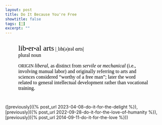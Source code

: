 ```yaml
---
layout: post
title: Do It Because You're Free
showtitle: false
tags: [📖]
excerpt: ""
---
```

<div class="defs" style="margin: 3em; margin-top: 2em; "><span class="Apple-style-span" style="border-collapse: separate; color: rgb(0, 0, 0); font-family: Times; font-size: medium; font-style: normal; font-variant: normal; font-weight: normal; letter-spacing: normal; line-height: normal; orphans: 2; text-align: auto; text-indent: 0px; text-transform: none; white-space: normal; widows: 2; word-spacing: 0px; -webkit-border-horizontal-spacing: 0px; -webkit-border-vertical-spacing: 0px; -webkit-text-decorations-in-effect: none; -webkit-text-size-adjust: auto; -webkit-text-stroke-width: 0px; "><!-- wordid: 44001--><div class="def" style="margin-top: 1em; "><span class="def" style="font-family: Baskerville; "><span class="hwGrp" d:priority="2" style="font-weight: normal; "><span class="hw" d:priority="2" d:dhw="1" style="font-size: 24px; ">lib<span class="hsb" style="font-size: 75%; ">•</span>er<span class="hsb" style="font-size: 75%; ">•</span>al arts</span><span class="pronGrp" d:priority="2" style="font-weight: normal; "><span class="pr" d:pr="US_IPA" type="US_IPA" style="font-family: HiraMinPro-W3; "> |ˌlɪb(ə)rəl ɑrts|</span></span></span><span class="SB" style="display: block; margin-left: 1em; text-indent: -1em; "><span class="prelim"><span class="ps" d:ps="1" style="font-weight: normal; "> plural noun </span></span></span><span class="etymBlock" d:priority="2" style="display: block; margin-top: 1em; text-indent: 0px; "><span class="lbl" style="font-size: 14px; ">ORIGIN  </span><span class="italic" style="font-style: italic"> liberal</span>, as distinct from<span class="italic" style="font-style: italic"> servile </span>or<span class="italic" style="font-style: italic"> mechanical </span>(i.e., involving manual labor) and originally referring to arts and sciences considered “worthy of a free man”; later the word related to general intellectual development rather than vocational training.</span></span></div></span></div>

([previously]({% post_url 2023-04-08-do-it-for-the-delight %}), [previously]({% post_url 2022-09-28-do-it-for-the-love-of-humanity %}), [previously]({% post_url 2014-09-11-do-it-for-the-love %}))
